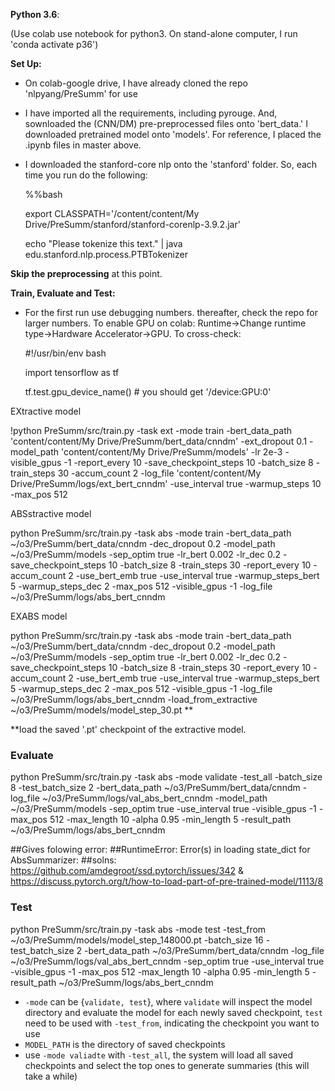 **Python 3.6**: 

(Use colab use notebook for python3. On stand-alone computer, I run 'conda activate p36')

**Set Up:**

- On colab-google drive, I have already cloned the repo 'nlpyang/PreSumm' for use
- I have imported all the requirements, including pyrouge. And, sownloaded the (CNN/DM) pre-preprocessed files onto 'bert_data.' I downloaded  pretrained  model onto 'models'.  For reference, I placed the .ipynb files in master above. 
- I downloaded the stanford-core nlp onto the 'stanford' folder. So, each time you run do the following: 

    %%bash
  
    export CLASSPATH='/content/content/My Drive/PreSumm/stanford/stanford-corenlp-3.9.2.jar'
  
    echo "Please tokenize this text." | java edu.stanford.nlp.process.PTBTokenizer


**Skip the preprocessing** at this point.
 
 
**Train, Evaluate and Test:** 

* For the first run use debugging numbers. thereafter, check the repo for larger numbers. To enable GPU on colab: Runtime->Change runtime type->Hardware Accelerator->GPU. To cross-check:


    #!/usr/bin/env bash
    
    import tensorflow as tf
    
    tf.test.gpu_device_name()   # you should get '/device:GPU:0'


EXtractive model

!python PreSumm/src/train.py -task ext -mode train -bert_data_path 'content/content/My Drive/PreSumm/bert_data/cnndm' -ext_dropout 0.1 -model_path 'content/content/My Drive/PreSumm/models' -lr 2e-3 -visible_gpus -1 -report_every 10 -save_checkpoint_steps 10 -batch_size 8 -train_steps 30 -accum_count 2 -log_file 'content/content/My Drive/PreSumm/logs/ext_bert_cnndm' -use_interval true -warmup_steps 10 -max_pos 512

ABSstractive model

python PreSumm/src/train.py -task abs -mode train -bert_data_path ~/o3/PreSumm/bert_data/cnndm -dec_dropout 0.2 -model_path ~/o3/PreSumm/models -sep_optim true -lr_bert 0.002 -lr_dec 0.2 -save_checkpoint_steps 10 -batch_size 8 -train_steps 30 -report_every 10 -accum_count 2 -use_bert_emb true -use_interval true -warmup_steps_bert 5 -warmup_steps_dec 2 -max_pos 512 -visible_gpus -1 -log_file ~/o3/PreSumm/logs/abs_bert_cnndm

EXABS model

python PreSumm/src/train.py  -task abs -mode train -bert_data_path ~/o3/PreSumm/bert_data/cnndm -dec_dropout 0.2  -model_path ~/o3/PreSumm/models -sep_optim true -lr_bert 0.002 -lr_dec 0.2 -save_checkpoint_steps 10 -batch_size 8 -train_steps 30 -report_every 10 -accum_count 2 -use_bert_emb true -use_interval true -warmup_steps_bert 5 -warmup_steps_dec 2 -max_pos 512 -visible_gpus -1 -log_file ~/o3/PreSumm/logs/abs_bert_cnndm  -load_from_extractive ~/o3/PreSumm/models/model_step_30.pt **

**load the saved '.pt' checkpoint of the extractive model.

### Evaluate
python PreSumm/src/train.py -task abs -mode validate -test_all -batch_size 8 -test_batch_size 2 -bert_data_path ~/o3/PreSumm/bert_data/cnndm -log_file ~/o3/PreSumm/logs/val_abs_bert_cnndm -model_path ~/o3/PreSumm/models -sep_optim true -use_interval true -visible_gpus -1 -max_pos 512 -max_length 10 -alpha 0.95 -min_length 5 -result_path ~/o3/PreSumm/logs/abs_bert_cnndm

##Gives folowing error:
##RuntimeError: Error(s) in loading state_dict for AbsSummarizer:
##solns: https://github.com/amdegroot/ssd.pytorch/issues/342 & https://discuss.pytorch.org/t/how-to-load-part-of-pre-trained-model/1113/8

### Test
python PreSumm/src/train.py -task abs -mode test -test_from ~/o3/PreSumm/models/model_step_148000.pt -batch_size 16 -test_batch_size 2 -bert_data_path ~/o3/PreSumm/bert_data/cnndm -log_file ~/o3/PreSumm/logs/val_abs_bert_cnndm -sep_optim true -use_interval true -visible_gpus -1 -max_pos 512 -max_length 10 -alpha 0.95 -min_length 5 -result_path ~/o3/PreSumm/logs/abs_bert_cnndm 


* `-mode` can be {`validate, test`}, where `validate` will inspect the model directory and evaluate the model for each newly saved checkpoint, `test` need to be used with `-test_from`, indicating the checkpoint you want to use
* `MODEL_PATH` is the directory of saved checkpoints
* use `-mode valiadte` with `-test_all`, the system will load all saved checkpoints and select the top ones to generate summaries (this will take a while)


